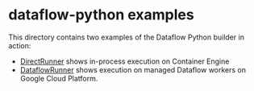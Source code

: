 # dataflow-python examples

This directory contains two examples of the Dataflow Python builder in action:

*   [DirectRunner](https://github.com/GoogleCloudPlatform/cloud-builders-community/tree/master/dataflow-python/examples/DirectRunner)
    shows in-process execution on Container Engine
*   [DataflowRunner](https://github.com/GoogleCloudPlatform/cloud-builders-community/tree/master/dataflow-python/examples/DataflowRunner)
    shows execution on managed Dataflow workers on Google Cloud Platform.
